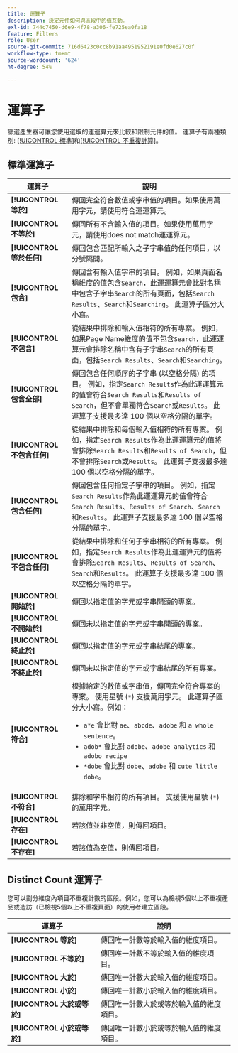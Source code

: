 ```yaml
---
title: 運算子
description: 決定元件如何與區段中的值互動。
exl-id: 744c7450-d6e9-4f78-a306-fe725ea0fa18
feature: Filters
role: User
source-git-commit: 716d6423c0cc8b91aa4951952191e0fd0e627c0f
workflow-type: tm+mt
source-wordcount: '624'
ht-degree: 54%

---
```


# 運算子

篩選產生器可讓您使用選取的運運算元來比較和限制元件的值。 運算子有兩種類別: [[!UICONTROL 標準]](#standard-operators)和[[!UICONTROL 不重複計算]](#distinct-count-operators)。

## 標準運算子

| 運算子 | 說明 |
| --- | --- |
| **[!UICONTROL 等於]** | 傳回完全符合數值或字串值的項目。如果使用萬用字元，請使用符合運運算元。 |
| **[!UICONTROL 不等於]** | 傳回所有不含輸入值的項目。如果使用萬用字元，請使用does not match運運算元。 |
| **[!UICONTROL 等於任何]** | 傳回包含匹配所輸入之子字串值的任何項目，以分號隔開。 |
| **[!UICONTROL 包含]** | 傳回含有輸入值字串的項目。 例如，如果頁面名稱維度的值包含`Search`，此運運算元會比對名稱中包含子字串`Search`的所有頁面，包括`Search Results`、`Search`和`Searching`。 此運算子區分大小寫。 |
| **[!UICONTROL 不包含]** | 從結果中排除和輸入值相符的所有專案。 例如，如果Page Name維度的值不包含`Search`，此運運算元會排除名稱中含有子字串`Search`的所有頁面，包括`Search Results`、`Search`和`Searching`。 |
| **[!UICONTROL 包含全部]** | 傳回包含任何順序的子字串 (以空格分隔) 的項目。 例如，指定`Search Results`作為此運運算元的值會符合`Search Results`和`Results of Search`，但不會單獨符合`Search`或`Results`。 此運算子支援最多達 100 個以空格分隔的單字。 |
| **[!UICONTROL 不包含任何]** | 從結果中排除和每個輸入值相符的所有專案。 例如，指定`Search Results`作為此運運算元的值將會排除`Search Results`和`Results of Search`，但不會排除`Search`或`Results`。 此運算子支援最多達 100 個以空格分隔的單字。 |
| **[!UICONTROL 包含任何]** | 傳回包含任何指定子字串的項目。 例如，指定`Search Results`作為此運運算元的值會符合`Search Results`、`Results of Search`、`Search`和`Results`。 此運算子支援最多達 100 個以空格分隔的單字。 |
| **[!UICONTROL 不包含任何]** | 從結果中排除和任何子字串相符的所有專案。 例如，指定`Search Results`作為此運運算元的值將會排除`Search Results`、`Results of Search`、`Search`和`Results`。 此運算子支援最多達 100 個以空格分隔的單字。 |
| **[!UICONTROL 開始於]** | 傳回以指定值的字元或字串開頭的專案。 |
| **[!UICONTROL 不開始於]** | 傳回未以指定值的字元或字串開頭的專案。 |
| **[!UICONTROL 終止於]** | 傳回以指定值的字元或字串結尾的專案。 |
| **[!UICONTROL 不終止於]** | 傳回未以指定值的字元或字串結尾的所有專案。 |
| **[!UICONTROL 符合]** | 根據給定的數值或字串值，傳回完全符合專案的專案。 使用星號 (`*`) 支援萬用字元。 此運算子區分大小寫。例如：<ul><li>`a*e` 會比對 `ae`、`abcde`、`adobe` 和 `a whole sentence`。</li><li>`adob*` 會比對 `adobe`、`adobe analytics` 和 `adobo recipe`</li><li>`*dobe` 會比對 `dobe`、`adobe` 和 `cute little dobe`。</li></ul> |
| **[!UICONTROL 不符合]** | 排除和字串相符的所有項目。 支援使用星號 (`*`) 的萬用字元。 |
| **[!UICONTROL 存在]** | 若該值並非空值，則傳回項目。 |
| **[!UICONTROL 不存在]** | 若該值為空值，則傳回項目。 |

## Distinct Count 運算子

您可以劃分維度內項目不重複計數的區段。例如，您可以為檢視5個以上不重複產品或造訪（已檢視5個以上不重複頁面）的使用者建立區段。

| 運算子 | 說明 |
| --- | --- |
| **[!UICONTROL 等於]** | 傳回唯一計數等於輸入值的維度項目。 |
| **[!UICONTROL 不等於]** | 傳回唯一計數不等於輸入值的維度項目。 |
| **[!UICONTROL 大於]** | 傳回唯一計數大於輸入值的維度項目。 |
| **[!UICONTROL 小於]** | 傳回唯一計數小於輸入值的維度項目。 |
| **[!UICONTROL 大於或等於]** | 傳回唯一計數大於或等於輸入值的維度項目。 |
| **[!UICONTROL 小於或等於]** | 傳回唯一計數小於或等於輸入值的維度項目。 |
